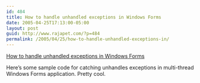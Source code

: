 ```yaml
---
id: 484
title: How to handle unhandled exceptions in Windows Forms
date: 2005-04-25T17:13:00-05:00
layout: post
guid: http://www.rajapet.com/?p=484
permalink: /2005/04/25/how-to-handle-unhandled-exceptions-in/
---
```

[How to handle unhandled exceptions in Windows Forms](http://weblogs.asp.net/fmarguerie/articles/403665.aspx)

Here&#8217;s some sample code for catching unhandles exceptions in multi-thread Windows Forms application. Pretty cool.
